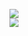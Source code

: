 [![](https://img.shields.io/badge/Made%20With-Github%20Spray-lightgrey.svg?style=for-the-badge&logo=github)](https://github.com/Annihil/github-spray#8222)  
[![](https://i.imgur.com/2DrTn0Z.gif)](https://github.com/Annihil/github-spray)
